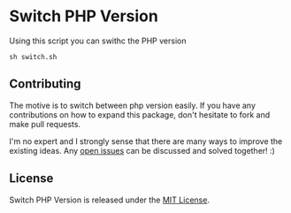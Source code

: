 # Switch PHP Version

Using this script you can swithc the PHP version 

```
sh switch.sh
```

## Contributing

The motive is to switch between php version easily.
If you have any contributions on how to expand this package, don't hesitate to fork and make pull requests.

I'm no expert and I strongly sense that there are many ways to improve the existing ideas.
Any [open issues](https://github.com/anilkumararumulla/switch-php-version/issues) can be discussed and solved together! :)


## License

Switch PHP Version is released under the [MIT License](https://github.com/anilkumararumulla/switch-php-version/blob/master/LICENSE).
